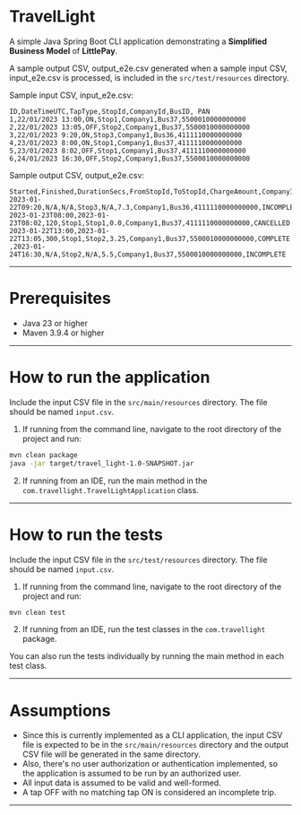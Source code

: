 # TravelLight
A simple Java Spring Boot CLI application demonstrating a **Simplified Business Model** of **LittlePay**.

A sample output CSV, output_e2e.csv generated when a sample input CSV, input_e2e.csv is processed, 
is included in the `src/test/resources` directory.

Sample input CSV, input_e2e.csv:
```csv
ID,DateTimeUTC,TapType,StopId,CompanyId,BusID, PAN
1,22/01/2023 13:00,ON,Stop1,Company1,Bus37,5500010000000000
2,22/01/2023 13:05,OFF,Stop2,Company1,Bus37,5500010000000000
3,22/01/2023 9:20,ON,Stop3,Company1,Bus36,4111110000000000
4,23/01/2023 8:00,ON,Stop1,Company1,Bus37,4111110000000000
5,23/01/2023 8:02,OFF,Stop1,Company1,Bus37,4111110000000000
6,24/01/2023 16:30,OFF,Stop2,Company1,Bus37,5500010000000000
```

Sample output CSV, output_e2e.csv:
```csv
Started,Finished,DurationSecs,FromStopId,ToStopId,ChargeAmount,CompanyId,BusID,PAN,Status
2023-01-22T09:20,N/A,N/A,Stop3,N/A,7.3,Company1,Bus36,4111110000000000,INCOMPLETE
2023-01-23T08:00,2023-01-23T08:02,120,Stop1,Stop1,0.0,Company1,Bus37,4111110000000000,CANCELLED
2023-01-22T13:00,2023-01-22T13:05,300,Stop1,Stop2,3.25,Company1,Bus37,5500010000000000,COMPLETE
,2023-01-24T16:30,N/A,Stop2,N/A,5.5,Company1,Bus37,5500010000000000,INCOMPLETE
```
---
# Prerequisites
- Java 23 or higher
- Maven 3.9.4 or higher
---
# How to run the application
Include the input CSV file in the `src/main/resources` directory. 
The file should be named `input.csv`.

1. If running from the command line, navigate to the root directory of the project and run:
```bash
mvn clean package
java -jar target/travel_light-1.0-SNAPSHOT.jar
```
2. If running from an IDE, run the main method in the `com.travellight.TravelLightApplication` class.
---
# How to run the tests
Include the input CSV file in the `src/test/resources` directory.
The file should be named `input.csv`.

1. If running from the command line, navigate to the root directory of the project and run:
```bash
mvn clean test
```
2. If running from an IDE, run the test classes in the `com.travellight` package.

You can also run the tests individually by running the main method in each test class.

---
# Assumptions
- Since this is currently implemented as a CLI application, the input CSV file is expected to be in the `src/main/resources` directory
  and the output CSV file will be generated in the same directory.
- Also, there's no user authorization or authentication implemented, so the application is assumed to be run by an authorized user.
- All input data is assumed to be valid and well-formed.
- A tap OFF with no matching tap ON is considered an incomplete trip.
---

